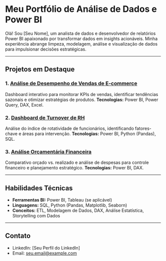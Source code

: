 # Meu Portfólio de Análise de Dados e Power BI

Olá! Sou [Seu Nome], um analista de dados e desenvolvedor de relatórios Power BI apaixonado por transformar dados em insights acionáveis. Minha experiência abrange limpeza, modelagem, análise e visualização de dados para impulsionar decisões estratégicas.

---

## Projetos em Destaque

### 1. [Análise de Desempenho de Vendas de E-commerce](https://github.com/SeuUsuario/Projeto_Analisador_Vendas)
Dashboard interativo para monitorar KPIs de vendas, identificar tendências sazonais e otimizar estratégias de produtos.
**Tecnologias:** Power BI, Power Query, DAX, Excel.

### 2. [Dashboard de Turnover de RH](https://github.com/SeuUsuario/Projeto_RH_Turnover)
Análise do índice de rotatividade de funcionários, identificando fatores-chave e áreas para intervenção.
**Tecnologias:** Power BI, Python (Pandas), SQL.

### 3. [Análise Orçamentária Financeira](https://github.com/SeuUsuario/Projeto_Orcamento_Financeiro)
Comparativo orçado vs. realizado e análise de despesas para controle financeiro e planejamento estratégico.
**Tecnologias:** Power BI, DAX.

---

## Habilidades Técnicas

* **Ferramentas BI:** Power BI, Tableau (se aplicável)
* **Linguagens:** SQL, Python (Pandas, Matplotlib, Seaborn)
* **Conceitos:** ETL, Modelagem de Dados, DAX, Análise Estatística, Storytelling com Dados

---

## Contato

* LinkedIn: [Seu Perfil do LinkedIn]
* Email: seu.email@example.com
